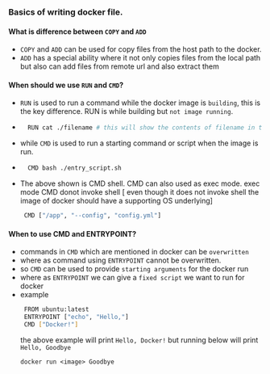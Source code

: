 ### Basics of writing docker file.

#### What is difference between `COPY` and `ADD`
- `COPY` and `ADD` can be used for copy files from the host path to the docker. 
- `ADD` has a special ability where it not only copies files from the local path but also can add files from remote url and also extract them

#### When should we use `RUN` and `CMD`?
- `RUN` is used to run a command while the docker image is `building`, this is the key difference. RUN is while building but `not image running`. 
- ``` bash
    RUN cat ./filename # this will show the contents of filename in the docker image during the build.
   ```
- while `CMD` is used to run a starting command or script when the image is run.
- ``` bash
    CMD bash ./entry_script.sh 
  ```
- The above shown is  CMD shell. CMD can also used as exec mode. exec mode CMD donot invoke shell [ even though it does not invoke shell the image of docker should have a supporting OS underlying]
    ``` bash
     CMD ["/app", "--config", "config.yml"]
    ```

#### When to use CMD and ENTRYPOINT? 
- commands in `CMD`  which are mentioned in docker can be `overwritten`
- where as command using `ENTRYPOINT` cannot be overwritten.
- so `CMD` can be used to provide `starting arguments` for the docker run
- where as `ENTRYPOINT` we can give a `fixed script` we want to run for docker
- example
  ``` bash
   FROM ubuntu:latest
   ENTRYPOINT ["echo", "Hello,"]
   CMD ["Docker!"]
  ```
  the above example will print `Hello, Docker!` but running below will print `Hello, Goodbye`
  ```
  docker run <image> Goodbye
  ```

